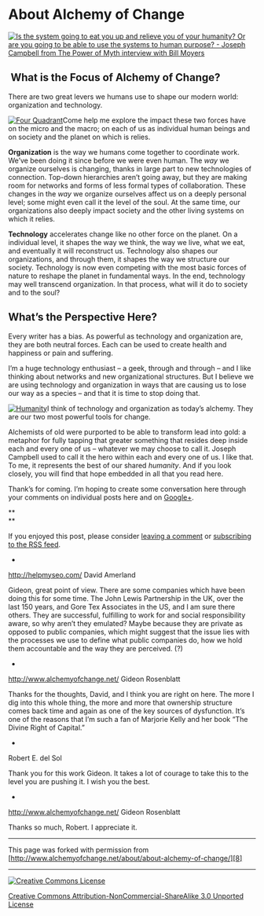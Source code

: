 

#  About Alchemy of Change 

[![Is the system going to eat you up and relieve you of your humanity? Or are 
you going to be able to use the systems to human purpose? - Joseph Campbell 
from The Power of Myth interview with Bill Moyers ][1]][1]

##  What is the Focus of Alchemy of Change?

There are two great levers we humans use to shape our modern world: organization 
and technology.

[![][2]][2]Come help me explore the impact these two forces have on the micro 
and the macro; on each of us as individual human beings and on society and 
the planet on which is relies.

**Organization** is the way we humans come together to coordinate work. We’ve 
been doing it since before we were even human. The _way_ we organize ourselves 
is changing, thanks in large part to new technologies of connection. Top-down 
hierarchies aren’t going away, but they are making room for networks and forms 
of less formal types of collaboration. These changes in the _way_ we organize 
ourselves affect us on a deeply personal level; some might even call it the 
level of the soul. At the same time, our organizations also deeply impact society 
and the other living systems on which it relies.

**Technology** accelerates change like no other force on the planet. On a individual 
level, it shapes the way we think, the way we live, what we eat, and eventually 
it will reconstruct us. Technology also shapes our organizations, and through 
them, it shapes the way we structure our society. Technology is now even competing 
with the most basic forces of nature to reshape the planet in fundamental ways. 
In the end, technology may well transcend organization. In that process, what 
will it do to society and to the soul?

## What’s the Perspective Here?

Every writer has a bias. As powerful as technology and organization are, they 
are both neutral forces. Each can be used to create health and happiness or 
pain and suffering.

I’m a huge technology enthusiast – a geek, through and through – and I like 
thinking about networks and new organizational structures. But I believe we 
are using technology and organization in ways that are causing us to lose our 
way as a species – and that it is time to stop doing that.

[![][3]][3]I think of technology and organization as today’s alchemy. They 
are our two most powerful tools for change.

Alchemists of old were purported to be able to transform lead into gold: a 
metaphor for fully tapping that greater something that resides deep inside 
each and every one of us – whatever we may choose to call it. Joseph Campbell 
used to call it the hero within each and every one of us. I like that. To me, 
it represents the best of our shared _humanity_. And if you look closely, you 
will find that hope embedded in all that you read here.

Thank’s for coming. I’m hoping to create some conversation here through your 
comments on individual posts here and on [Google+][4].

**  
**

[][5]

If you enjoyed this post, please consider [leaving a comment][6] or [subscribing 
to the RSS feed][7].

* 

 http://helpmyseo.com/ David Amerland

Gideon, great point of view. There are some companies which have been doing 
this for some time. The John Lewis Partnership in the UK, over the last 150 
years, and Gore Tex Associates in the US, and I am sure there others. They 
are successful, fulfilling to work for and social responsibility aware, so 
why aren’t they emulated? Maybe because they are private as opposed to public 
companies, which might suggest that the issue lies with the processes we use 
to define what public companies do, how we hold them accountable and the way 
they are perceived. (?) 

* 

 http://www.alchemyofchange.net/ Gideon Rosenblatt

Thanks for the thoughts, David, and I think you are right on here. The more 
I dig into this whole thing, the more and more that ownership structure comes 
back time and again as one of the key sources of dysfunction. It’s one of the 
reasons that I’m such a fan of Marjorie Kelly and her book “The Divine Right 
of Capital.” 

* 

Robert E. del Sol

Thank you for this work Gideon. It takes a lot of courage to take this to the 
level you are pushing it. I wish you the best.

* 

 http://www.alchemyofchange.net/ Gideon Rosenblatt

Thanks so much, Robert. I appreciate it. 

----

This page was forked with permission from [http://www.alchemyofchange.net/about/about-alchemy-of-change/][8]

----

[![Creative Commons License][9]][10]

[Creative Commons Attribution-NonCommercial-ShareAlike 3.0 Unported License][10]

[1]: http://www.alchemyofchange.net/wp-content/uploads/2011/07/Humane-Systems.002.jpg (Humane Systems)
[2]: http://www.alchemyofchange.net/wp-content/uploads/2011/07/AOC.0011.jpg (Four Quadrant)
[3]: http://www.alchemyofchange.net/wp-content/uploads/2011/07/Humanity1.gif (Humanity)
[4]: https://plus.google.com/105103058358743760661/posts
[5]: http://twitter.com/share
[6]: http://www.alchemyofchange.net/about/about-alchemy-of-change/#comments
[7]: http://feeds.feedburner.com/AlchemyOfChange (Syndicate this site using RSS)
[8]: http://www.alchemyofchange.net/about/about-alchemy-of-change/
[9]: http://i.creativecommons.org/l/by-nc-sa/3.0/88x31.png
[10]: http://creativecommons.org/licenses/by-nc-sa/3.0/